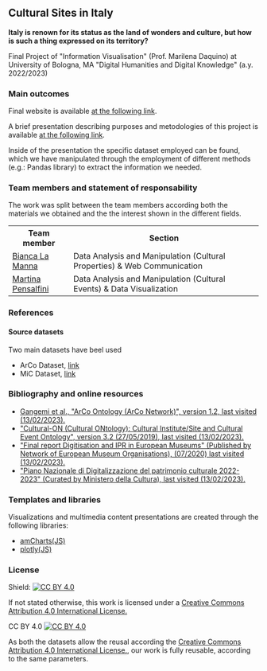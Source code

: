 <h2>Cultural Sites in Italy</h2>

<b>Italy is renown for its status as the land of wonders and culture, but how is such a thing expressed on its territory?</b>

Final Project of "Information Visualisation" (Prof. Marilena Daquino) at University of Bologna, MA "Digital Humanities and Digital Knowledge" (a.y. 2022/2023)

<h3>Main outcomes</h3>

Final website is available <a href="https://infoviz-icd.github.io/Infoviz-ICD/#">at the following link</a>.

A brief presentation describing purposes and metodologies of this project is available <a href="https://github.com/Infoviz-ICD/Infoviz-ICD/blob/c5a8d3fffd932590947823cc30ca5a7cd87a57f8/documentation.ipynb">at the following link</a>.

Inside of the presentation the specific dataset employed can be found, which we have manipulated through the employment of different methods (e.g.: Pandas library) to extract the information we needed.

<h3>Team members and statement of responsability</h3>


The work was split between the team members according both the materials we obtained and the the interest shown in the different fields.
<table>
  <tr><th>
    Team member</th>	<th>Section</th></tr>
  <tr><td><a href="mailto:bianca.lamanna@studio.unibo.it" class="social-link">Bianca La Manna</a></td>	<td>Data Analysis and Manipulation (Cultural Properties) & Web Communication</td></tr>
  <tr><td><a href="mailto:martina.pensalfini@studio.unibo.it" class="social-link">Martina Pensalfini</a></td>	<td>Data Analysis and Manipulation (Cultural Events) & Data Visualization</td></tr>

  </table>
<h3>References</h3>

<h4>Source datasets</h4>

Two main datasets have beel used
<ul>

  <li>ArCo Dataset, <a href="https://dati.beniculturali.it/arco/index.php">link</a></li>
  <li>MiC Dataset, <a href="https://dati.cultura.gov.it">link</a></li>
  
  </ul>
<h3>Bibliography and online resources</h3>

<ul>
  <li><a href="http://wit.istc.cnr.it/arco/lode/extract?lang=en&url=https://raw.githubusercontent.com/ICCD-MiBACT/ArCo/master/ArCo-release/ontologie/arco/arco.owl">Gangemi et al., "ArCo Ontology (ArCo Network)", version 1.2, last visited (13/02/2023).</a></li>
  <li><a href="https://ontopia-lode.agid.gov.it/lode/extract?url=https://w3id.org/italia/onto/Cultural-ON">"Cultural-ON (Cultural ONtology): Cultural Institute/Site and Cultural Event Ontology", version 3.2 (27/05/2019), last visited (13/02/2023).</a></li>
  <li><a href="https://www.ne-mo.org/fileadmin/Dateien/public/Publications/NEMO_Final_Report_Digitisation_and_IPR_in_European_Museums_WG_07.2020.pdf">"Final report
Digitisation and IPR in European Museums" (Published by Network of European Museum Organisations), (07/2020) last visited (13/02/2023).</a></li>
    <li><a href="https://digitallibrary.cultura.gov.it/wp-content/uploads/2023/01/PND_versione1_1_gen2023.pdf">"Piano Nazionale di Digitalizzazione del patrimonio culturale 2022-2023" (Curated by Ministero della Cultura), last visited (13/02/2023).</a></li>
</ul>


<h3>Templates and libraries</h3>

Visualizations and multimedia content presentations are created through the following libraries:

<ul>
  <li><a href="https://www.amcharts.com/demos/simple-column-chart/">amCharts(JS)</a></li>
  <li><a href="https://www.amcharts.com/demos/simple-column-chart/](https://plotly.com/javascript/bar-charts/#basic-bar-chart)">plotly(JS)</a></li></ul>


<h3>License</h3>

Shield: <a href="https://creativecommons.org/licenses/by/4.0/legalcode"><img src="https://camo.githubusercontent.com/bca967b18143b8a5b2ffe78bd4a1a30f6bc21de83bd8336f748e96498af38b38/68747470733a2f2f696d672e736869656c64732e696f2f62616467652f4c6963656e73652d43432532304259253230342e302d6c69676874677265792e737667" alt="CC BY 4.0" data-canonical-src="https://img.shields.io/badge/License-CC%20BY%204.0-lightgrey.svg" style="max-width: 100%;"></a>


If not stated otherwise, this work is licensed under a <a href="https://creativecommons.org/licenses/by/4.0/legalcode">Creative Commons Attribution 4.0 International License.</a>

CC BY 4.0 
<a href="https://creativecommons.org/licenses/by/4.0/legalcode"><img src="https://camo.githubusercontent.com/72af7c8e70a45c471163e803748d0338b3b2b52f6b040804e549e4163de72a58/68747470733a2f2f692e6372656174697665636f6d6d6f6e732e6f72672f6c2f62792f342e302f38387833312e706e67" alt="CC BY 4.0" data-canonical-src="https://i.creativecommons.org/l/by/4.0/88x31.png" style="max-width: 100%;"></a>

As both the datasets allow the reusal according the <a href="https://creativecommons.org/licenses/by/4.0/legalcode">Creative Commons Attribution 4.0 International License.</a>, our work is fully reusable, according to the same parameters.





